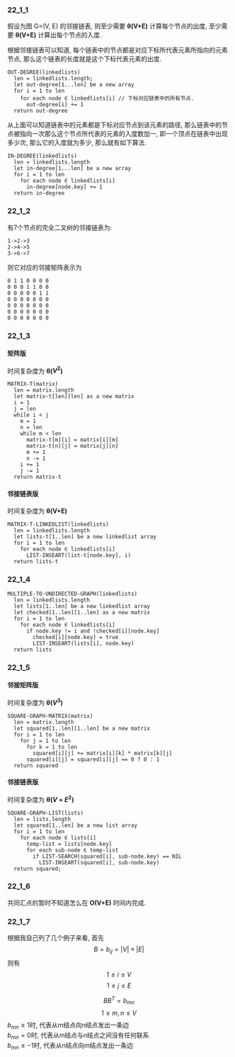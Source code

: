 ### 22_1_1  

假设为图 G=(V, E) 的邻接链表, 则至少需要 **θ(V+E)** 计算每个节点的出度,
至少需要 **θ(V+E)** 计算出每个节点的入度.

根据邻接链表可以知道, 每个链表中的节点都是对应下标所代表元素所指向的元素节点,
那么这个链表的长度就是这个下标代表元素的出度.  
```
OUT-DEGREE(linkedlists)
  len = linkedlists.length;
  let out-degree[1...len] be a new array
  for i = 1 to len
    for each node ∈ linkedlists[i] // 下标对应链表中的所有节点.
      out-degree[i] += 1
  return out-degree
```

从上面可以知道链表中的元素都是下标对应节点到该元素的路径, 那么链表中的节点被指向一次那么这个节点所代表的元素的入度数加一, 即一个顶点在链表中出现多少次, 那么它的入度就为多少, 那么就有如下算法.  
```
IN-DEGREE(linkedlists)
  len = linkedlists.length
  let in-degree[1...len] be a new array
  for i = 1 to len
    for each node ∈ linkedlists[i]
      in-degree[node.key] += 1
  return in-degree
```

### 22_1_2  

有7个节点的完全二叉树的邻接链表为:
```
1->2->3
2->4->5
3->6->7
```
则它对应的邻接矩阵表示为
```
0 1 1 0 0 0 0
0 0 0 1 1 0 0
0 0 0 0 0 1 1
0 0 0 0 0 0 0
0 0 0 0 0 0 0
0 0 0 0 0 0 0
0 0 0 0 0 0 0
```

### 22_1_3

#### 矩阵版
时间复杂度为 **θ($V^2$)**
```
MATRIX-T(matrix)
  len = matrix.length
  let matrix-t[len][len] as a new matrix
  i = 1
  j = len
  while i < j
    m = 1
    n = len
    while m < len
      matrix-t[m][i] = matrix[i][m]
      matrix-t[n][j] = matrix[j][n]
      m += 1
      n -= 1
    i += 1
    j -= 1
  return matrix-t
```

#### 邻接链表版
时间复杂度为 **θ(V+E)**
```
MATRIX-T-LINKEDLIST(linkedlists)
  len = linkedlists.length
  let lists-t[1..len] be a new linkedlist array
  for i = 1 to len
    for each node ∈ linkedlists[i]
      LIST-INSEART(list-t[node.key], i)
  return lists-t
```

### 22_1_4

```
MULTIPLE-TO-UNDIRECTED-GRAPH(linkedlists)
  len = linkedlists.length
  let lists[1..len] be a new linkedlist array
  let checked[1..len][1..len] as a new matrix
  for i = 1 to len
    for each node ∈ linkedlists[i]
      if node.key != i and !checked[i][node.key]
        checked[i][node.key] = true
        LIST-INSEART(lists[i], node.key)
  return lists
```

### 22_1_5

#### 邻接矩阵版
时间复杂度为 **θ($V^3$)**

```
SQUARE-GRAPH-MATRIX(matrix)
  len = matrix.length
  let squared[1..len][1..len] be a new matrix
  for i = 1 to len
    for j = 1 to len
      for k = 1 to len
        squared[i][j] += matrix[i][k] * matrix[k][j]
      squared[i][j] = squared[i][j] == 0 ? 0 : 1
  return squared
```

#### 邻接链表版
时间复杂度为 **θ($V+E^2$)**

```
SQUARE-GRAPH-LIST(lists)
  len = lists.length
  let squared[1..len] be a new list array
  for i = 1 to len
    for each node ∈ lists[i]
      temp-list = lists[node.key]
      for each sub-node ∈ temp-list
        if LIST-SEARCH(squared[i], sub-node.key) == NIL
          LIST-INSEART(squared[i], sub-node.key)
  return squared;
```

### 22_1_6

共同汇点的暂时不知道怎么在 **O(V+E)** 时间内完成.

### 22_1_7

根据我自己列了几个例子来看, 首先
$$B=b_{ij}=|V|\times|E|$$
则有
$$1 \leq i \leq V$$
$$1 \leq j \leq E$$

$$BB^T = b_{mn}$$
$$1 \leq m, n \leq V$$
$b_{mn} \geq 1 \text{时, 代表从m结点向n结点发出一条边}$  
$b_{mn} = 0 \text{时, 代表从m结点与n结点之间没有任何联系}$  
$b_{mn} \leq -1 \text{时, 代表从n结点向m结点发出一条边}$  
